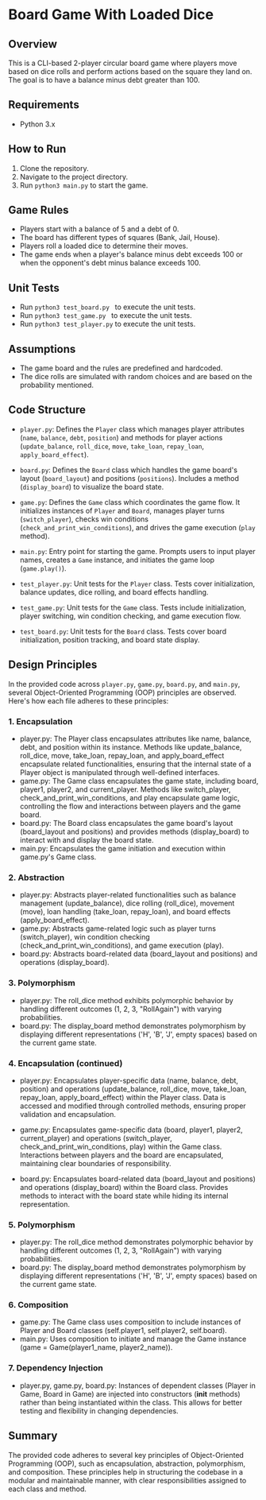 # Board Game With Loaded Dice

## Overview
This is a CLI-based 2-player circular board game where players move based on dice rolls and perform actions based on the square they land on. The goal is to have a balance minus debt greater than 100.

## Requirements
- Python 3.x

## How to Run
1. Clone the repository.
2. Navigate to the project directory.
3. Run `python3 main.py` to start the game.

## Game Rules
- Players start with a balance of 5 and a debt of 0.
- The board has different types of squares (Bank, Jail, House).
- Players roll a loaded dice to determine their moves.
- The game ends when a player's balance minus debt exceeds 100 or when the opponent's debt minus balance exceeds 100.

## Unit Tests
- Run `python3 test_board.py ` to execute the unit tests.
- Run `python3 test_game.py ` to execute the unit tests.
- Run `python3 test_player.py` to execute the unit tests.

## Assumptions
- The game board and the rules are predefined and hardcoded.
- The dice rolls are simulated with random choices and are based on the probability mentioned.
  

## Code Structure
- `player.py`: Defines the `Player` class which manages player attributes (`name`, `balance`, `debt`, `position`) and methods for player actions (`update_balance`, `roll_dice`, `move`, `take_loan`, `repay_loan`, `apply_board_effect`).

- `board.py`: Defines the `Board` class which handles the game board's layout (`board_layout`) and positions (`positions`). Includes a method (`display_board`) to visualize the board state.

- `game.py`: Defines the `Game` class which coordinates the game flow. It initializes instances of `Player` and `Board`, manages player turns (`switch_player`), checks win conditions (`check_and_print_win_conditions`), and drives the game execution (`play` method).

- `main.py`: Entry point for starting the game. Prompts users to input player names, creates a `Game` instance, and initiates the game loop (`game.play()`).

- `test_player.py`: Unit tests for the `Player` class. Tests cover initialization, balance updates, dice rolling, and board effects handling.

- `test_game.py`: Unit tests for the `Game` class. Tests include initialization, player switching, win condition checking, and game execution flow.

- `test_board.py`: Unit tests for the `Board` class. Tests cover board initialization, position tracking, and board state display.


## Design Principles

In the provided code across `player.py`, `game.py`, `board.py`, and `main.py`, several Object-Oriented Programming (OOP) principles are observed. Here's how each file adheres to these principles:

### 1. Encapsulation
- player.py:
The Player class encapsulates attributes like name, balance, debt, and position within its instance.
Methods like update_balance, roll_dice, move, take_loan, repay_loan, and apply_board_effect encapsulate related functionalities, ensuring that the internal state of a Player object is manipulated through well-defined interfaces.
- game.py:
The Game class encapsulates the game state, including board, player1, player2, and current_player.
Methods like switch_player, check_and_print_win_conditions, and play encapsulate game logic, controlling the flow and interactions between players and the game board.
- board.py:
The Board class encapsulates the game board's layout (board_layout and positions) and provides methods (display_board) to interact with and display the board state.
- main.py:
Encapsulates the game initiation and execution within game.py's Game class.

### 2. Abstraction
- player.py:
Abstracts player-related functionalities such as balance management (update_balance), dice rolling (roll_dice), movement (move), loan handling (take_loan, repay_loan), and board effects (apply_board_effect).
- game.py:
Abstracts game-related logic such as player turns (switch_player), win condition checking (check_and_print_win_conditions), and game execution (play).
- board.py:
Abstracts board-related data (board_layout and positions) and operations (display_board).

### 3. Polymorphism
- player.py:
The roll_dice method exhibits polymorphic behavior by handling different outcomes (1, 2, 3, "RollAgain") with varying probabilities.
- board.py:
The display_board method demonstrates polymorphism by displaying different representations ('H', 'B', 'J', empty spaces) based on the current game state.

### 4. Encapsulation (continued)
- player.py:
Encapsulates player-specific data (name, balance, debt, position) and operations (update_balance, roll_dice, move, take_loan, repay_loan, apply_board_effect) within the Player class.
Data is accessed and modified through controlled methods, ensuring proper validation and encapsulation.
- game.py:
Encapsulates game-specific data (board, player1, player2, current_player) and operations (switch_player, check_and_print_win_conditions, play) within the Game class.
Interactions between players and the board are encapsulated, maintaining clear boundaries of responsibility.

- board.py:
Encapsulates board-related data (board_layout and positions) and operations (display_board) within the Board class.
Provides methods to interact with the board state while hiding its internal representation.

### 5. Polymorphism
- player.py:
The roll_dice method demonstrates polymorphic behavior by handling different outcomes (1, 2, 3, "RollAgain") with varying probabilities.
- board.py:
The display_board method demonstrates polymorphism by displaying different representations ('H', 'B', 'J', empty spaces) based on the current game state.
### 6. Composition
- game.py:
The Game class uses composition to include instances of Player and Board classes (self.player1, self.player2, self.board).
- main.py:
Uses composition to initiate and manage the Game instance (game = Game(player1_name, player2_name)).

### 7. Dependency Injection
- player.py, game.py, board.py:
Instances of dependent classes (Player in Game, Board in Game) are injected into constructors (__init__ methods) rather than being instantiated within the class. This allows for better testing and flexibility in changing dependencies.

## Summary
The provided code adheres to several key principles of Object-Oriented Programming (OOP), such as encapsulation, abstraction, polymorphism, and composition. These principles help in structuring the codebase in a modular and maintainable manner, with clear responsibilities assigned to each class and method.
